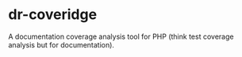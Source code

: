 # dr-coveridge
A documentation coverage analysis tool for PHP (think test coverage analysis but for documentation).
